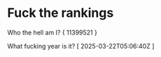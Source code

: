 # Fuck the rankings

Who the hell am I?
{ 11399521 }

What fucking year is it?
[ 2025-03-22T05:06:40Z ]
